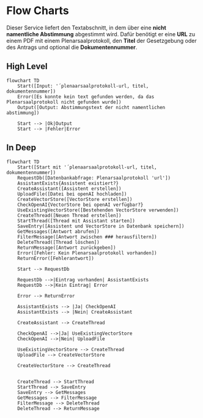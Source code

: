 # Flow Charts

Dieser Service liefert den Textabschnitt, in dem über eine **nicht namentliche Abstimmung** abgestimmt wird. Dafür benötigt er eine **URL** zu einem PDF mit einem Plenarsaalprotokoll, den **Titel** der Gesetzgebung oder des Antrags und optional die **Dokumentennummer**.

## High Level

```mermaid
flowchart TD
    Start([Input: '´plenaarsaalprotokoll-url, titel, dokumentennummer])
    Error([Es konnte kein text gefunden werden, da das Plenarsaalprotokoll nicht gefunden wurde])
    Output([Output: Abstimmungstext der nicht namentlichen abstimmung])

    Start --> |Ok|Output
    Start --> |Fehler|Error
```

## In Deep

```mermaid
flowchart TD
    Start([Start mit '´plenaarsaalprotokoll-url, titel, dokumentennummer])
    RequestDb([Datenbankabfrage: Plenarsaalprotokoll 'url'])
    AssistantExists{Assistent existiert?}
    CreateAssistant([Assistent erstellen])
    UploadFile([Datei bei openAI hochladen])
    CreateVectorStore([VectorStore erstellen])
    CheckOpenAI{VectorStore bei openAI verfügbar?}
    UseExistingVectorStore([Bestehenden VectorStore verwenden])
    CreateThread([Neuen Thread erstellen])
    StartThread([Thread mit Assistant starten])
    SaveEntry([Assistent und VectorStore in Datenbank speichern])
    GetMessages([Antwort abrufen])
    FilterMessage([Antwort zwischen ### herausfiltern])
    DeleteThread([Thread löschen])
    ReturnMessage([Antwort zurückgeben])
    Error([Fehler: Kein Plenarsaalprotokoll vorhanden])
    ReturnError([Fehlerantwort])

    Start --> RequestDb

    RequestDb -->|Eintrag vorhanden| AssistantExists
    RequestDb -->|Kein Eintrag| Error

    Error --> ReturnError

    AssistantExists --> |Ja| CheckOpenAI
    AssistantExists --> |Nein| CreateAssistant

    CreateAssistant --> CreateThread

    CheckOpenAI -->|Ja| UseExistingVectorStore
    CheckOpenAI -->|Nein| UploadFile

    UseExistingVectorStore --> CreateThread
    UploadFile --> CreateVectorStore

    CreateVectorStore --> CreateThread


    CreateThread --> StartThread
    StartThread --> SaveEntry
    SaveEntry --> GetMessages
    GetMessages --> FilterMessage
    FilterMessage --> DeleteThread
    DeleteThread --> ReturnMessage
```
